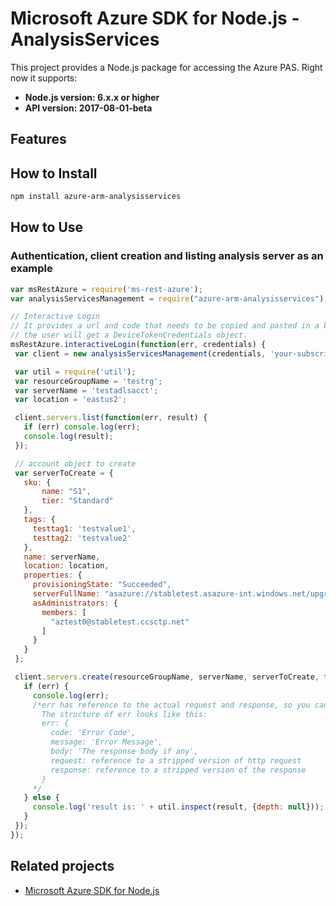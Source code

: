 # Microsoft Azure SDK for Node.js - AnalysisServices

This project provides a Node.js package for accessing the Azure PAS. Right now it supports:
- **Node.js version: 6.x.x or higher**
- **API version: 2017-08-01-beta**

## Features


## How to Install

```bash
npm install azure-arm-analysisservices
```

## How to Use

### Authentication, client creation and listing analysis server as an example

 ```javascript
 var msRestAzure = require('ms-rest-azure');
 var analysisServicesManagement = require("azure-arm-analysisservices");
 
 // Interactive Login
 // It provides a url and code that needs to be copied and pasted in a browser and authenticated over there. If successful, 
 // the user will get a DeviceTokenCredentials object.
 msRestAzure.interactiveLogin(function(err, credentials) {
  var client = new analysisServicesManagement(credentials, 'your-subscription-id');

  var util = require('util');
  var resourceGroupName = 'testrg';
  var serverName = 'testadlsacct';
  var location = 'eastus2';

  client.servers.list(function(err, result) {
    if (err) console.log(err);
    console.log(result);
  });

  // account object to create
  var serverToCreate = {
    sku: {
        name: "S1",
        tier: "Standard"
    },    
    tags: {
      testtag1: 'testvalue1',
      testtag2: 'testvalue2'
    },
    name: serverName,
    location: location,
    properties: {
      provisioningState: "Succeeded",
      serverFullName: "asazure://stabletest.asazure-int.windows.net/upgradevalidation",
      asAdministrators: {
        members: [
          "aztest0@stabletest.ccsctp.net"
        ]
      }
    }
  };

  client.servers.create(resourceGroupName, serverName, serverToCreate, function (err, result) {
    if (err) {
      console.log(err);
      /*err has reference to the actual request and response, so you can see what was sent and received on the wire.
        The structure of err looks like this:
        err: {
          code: 'Error Code',
          message: 'Error Message',
          body: 'The response body if any',
          request: reference to a stripped version of http request
          response: reference to a stripped version of the response
        }
      */
    } else {
      console.log('result is: ' + util.inspect(result, {depth: null}));
    }
  });
 });
```

## Related projects

- [Microsoft Azure SDK for Node.js](https://github.com/Azure/azure-sdk-for-node)
